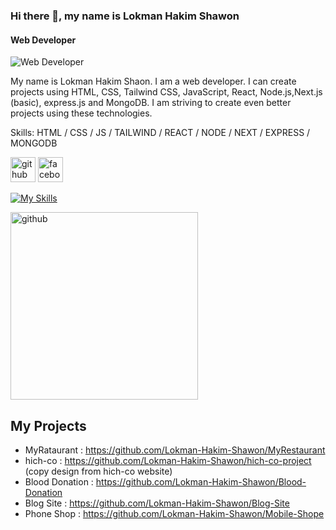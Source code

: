 ### Hi there 👋, my name is Lokman Hakim Shawon
#### Web Developer
![Web Developer](https://i.ibb.co/YXzcVBx/cover-1.jpg)

My name is Lokman Hakim Shaon. I am a web developer. I can create projects using HTML, CSS, Tailwind CSS, JavaScript, React, Node.js,Next.js (basic), express.js  and MongoDB. I am striving to create even better projects using these technologies.

Skills: HTML / CSS / JS / TAILWIND / REACT / NODE / NEXT / EXPRESS / MONGODB



[<img src='https://cdn.jsdelivr.net/npm/simple-icons@3.0.1/icons/github.svg' alt='github' height='40'>](https://github.com/Lokman )  [<img src='https://cdn.jsdelivr.net/npm/simple-icons@3.0.1/icons/facebook.svg' alt='facebook' height='40'>](https://www.facebook.com/https://www.youtube.com/redirect?event=channel_header&redir_token=QUFFLUhqa1FQbWo3RG1BNF9XcnlQSGJyNVh0RXlKTUt4UXxBQ3Jtc0tsbjBuWmlkektwakRTc2FMQncwVi1RWmlHSGwtSDZaeEtkY0tVVVNYVGVaTVlVUHlPMFl3TXR3SkpmNUQ4cGt6UVNENVNodkd0c01GRThvVG9QMGF2a2ZYZ2tZeHBMRXF1YUp1UFVJQXk1Q0ZocnNhTQ&q=https%3A%2F%2Fwww.facebook.com%2Fprofile.php%3Fid%3D100064681125426)  

[![My Skills](https://skillicons.dev/icons?i=html,css,tailwind,js,react,firebase,github,linkedin,nodejs,mongo,vite)](https://skillicons.dev)

[<img src='https://i.ibb.co/9Ww13k3/Lokman-Hakim-Shawon-langs-1.png' alt='github' height='300' >](https://github.com/Lokman )

 ## My Projects
 - MyRataurant : https://github.com/Lokman-Hakim-Shawon/MyRestaurant
 - hich-co : https://github.com/Lokman-Hakim-Shawon/hich-co-project (copy design from hich-co website) 
 - Blood Donation : https://github.com/Lokman-Hakim-Shawon/Blood-Donation
 - Blog Site : https://github.com/Lokman-Hakim-Shawon/Blog-Site
 - Phone Shop : https://github.com/Lokman-Hakim-Shawon/Mobile-Shope
<br/>
<br/>
